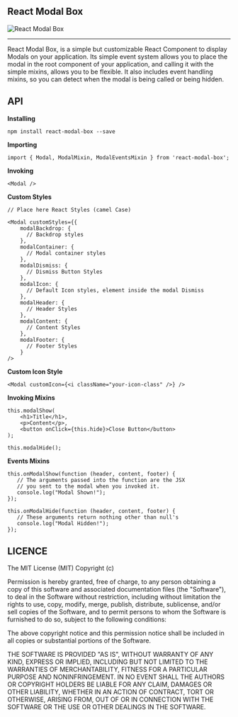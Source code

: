 React Modal Box
---

![React Modal Box](http://i.imgur.com/tYqVH7z.png)

---

React Modal Box, is a simple but customizable React Component to display Modals on your application. Its simple
event system allows you to place the modal in the root component of your application, and calling it with
the simple mixins, allows you to be flexible. It also includes event handling mixins, so you can detect when the modal
is being called or being hidden.

API
---

__Installing__
```
npm install react-modal-box --save
```


__Importing__

```
import { Modal, ModalMixin, ModalEventsMixin } from 'react-modal-box';
```

__Invoking__

```
<Modal />
```

__Custom Styles__

```
// Place here React Styles (camel Case)

<Modal customStyles={{
    modalBackdrop: {
      // Backdrop styles
    },
    modalContainer: {
      // Modal container styles
    },
    modalDismiss: {
      // Dismiss Button Styles
    },
    modalIcon: {
      // Default Icon styles, element inside the modal Dismiss
    }, 
    modalHeader: {
      // Header Styles
    },
    modalContent: {
      // Content Styles
    },
    modalFooter: {
      // Footer Styles
    }
/>
```

__Custom Icon Style__

```
<Modal customIcon={<i className="your-icon-class" />} />
```

__Invoking Mixins__

```
this.modalShow(
    <h1>Title</h1>,
    <p>Content</p>,
    <button onClick={this.hide}>Close Button</button>
);
```

```
this.modalHide();
```

__Events Mixins__

```
this.onModalShow(function (header, content, footer) {
   // The arguments passed into the function are the JSX
   // you sent to the modal when you invoked it.
   console.log("Modal Shown!");
});

this.onModalHide(function (header, content, footer) {
   // These arguments return nothing other than null's
   console.log("Modal Hidden!");
});
```

LICENCE
---
The MIT License (MIT)
Copyright (c) <year> <copyright holders>

Permission is hereby granted, free of charge, to any person obtaining a copy of this software and associated documentation files (the "Software"), to deal in the Software without restriction, including without limitation the rights to use, copy, modify, merge, publish, distribute, sublicense, and/or sell copies of the Software, and to permit persons to whom the Software is furnished to do so, subject to the following conditions:

The above copyright notice and this permission notice shall be included in all copies or substantial portions of the Software.

THE SOFTWARE IS PROVIDED "AS IS", WITHOUT WARRANTY OF ANY KIND, EXPRESS OR IMPLIED, INCLUDING BUT NOT LIMITED TO THE WARRANTIES OF MERCHANTABILITY, FITNESS FOR A PARTICULAR PURPOSE AND NONINFRINGEMENT. IN NO EVENT SHALL THE AUTHORS OR COPYRIGHT HOLDERS BE LIABLE FOR ANY CLAIM, DAMAGES OR OTHER LIABILITY, WHETHER IN AN ACTION OF CONTRACT, TORT OR OTHERWISE, ARISING FROM, OUT OF OR IN CONNECTION WITH THE SOFTWARE OR THE USE OR OTHER DEALINGS IN THE SOFTWARE.